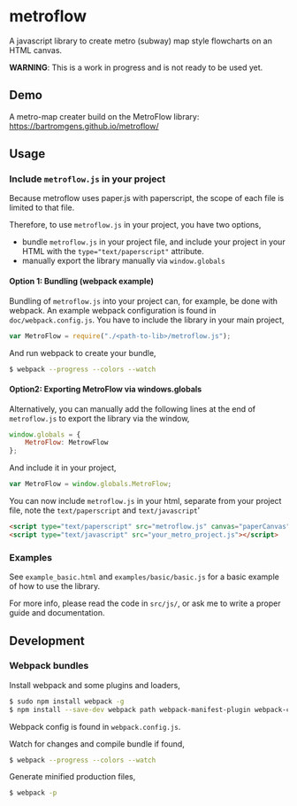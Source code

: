 # metroflow

A javascript library to create metro (subway) map style flowcharts on an HTML canvas. 

**WARNING**: This is a work in progress and is not ready to be used yet.

## Demo

A metro-map creater build on the MetroFlow library:
https://bartromgens.github.io/metroflow/

## Usage

### Include `metroflow.js` in your project
Because metroflow uses paper.js with paperscript, the scope of each file is limited to that file. 

Therefore, to use `metroflow.js` in your project, you have two options,
 - bundle `metroflow.js` in your project file, and include your project in your HTML with the `type="text/paperscript"` attribute.
 - manually export the library manually via `window.globals`

#### Option 1: Bundling (webpack example)
Bundling of `metroflow.js` into your project can, for example, be done with webpack.
An example webpack configuration is found in `doc/webpack.config.js`. 
You have to include the library in your main project,
```javascript
var MetroFlow = require("./<path-to-lib>/metroflow.js");
```
And run webpack to create your bundle,
```bash
$ webpack --progress --colors --watch
```

#### Option2: Exporting MetroFlow via windows.globals
Alternatively, you can manually add the following lines at the end of `metroflow.js` to export the library via the window,
```javascript
window.globals = {
    MetroFlow: MetrowFlow
};
```

And include it in your project,
```javascript
var MetroFlow = window.globals.MetroFlow;
```

You can now include `metroflow.js` in your html, separate from your project file, note the `text/paperscript` and `text/javascript`'
```html
<script type="text/paperscript" src="metroflow.js" canvas="paperCanvas"></script>
<script type="text/javascript" src="your_metro_project.js"></script>
```

### Examples

See `example_basic.html` and `examples/basic/basic.js` for a basic example of how to use the library.

For more info, please read the code in `src/js/`, or ask me to write a proper guide and documentation. 

## Development

### Webpack bundles

Install webpack and some plugins and loaders,
```bash
$ sudo npm install webpack -g
$ npm install --save-dev webpack path webpack-manifest-plugin webpack-cleanup-plugin extract-text-webpack-plugin css-loader style-loader babel-core babel-loader babel-preset-es2015
```

Webpack config is found in `webpack.config.js`.

Watch for changes and compile bundle if found,
```bash
$ webpack --progress --colors --watch
```

Generate minified production files,
```bash
$ webpack -p
```
